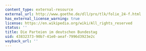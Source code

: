 ```yaml
---
content_type: external-resource
external_url: http://www.goethe.de/dll/pro/tlk/folie_24-f.html
has_external_license_warning: true
license: https://en.wikipedia.org/wiki/All_rights_reserved
status: ''
title: Die Parteien im deutschen Bundestag
uid: 43832373-90b7-41e0-aeaf-7996d3923e2c
wayback_url: ''
---
```

